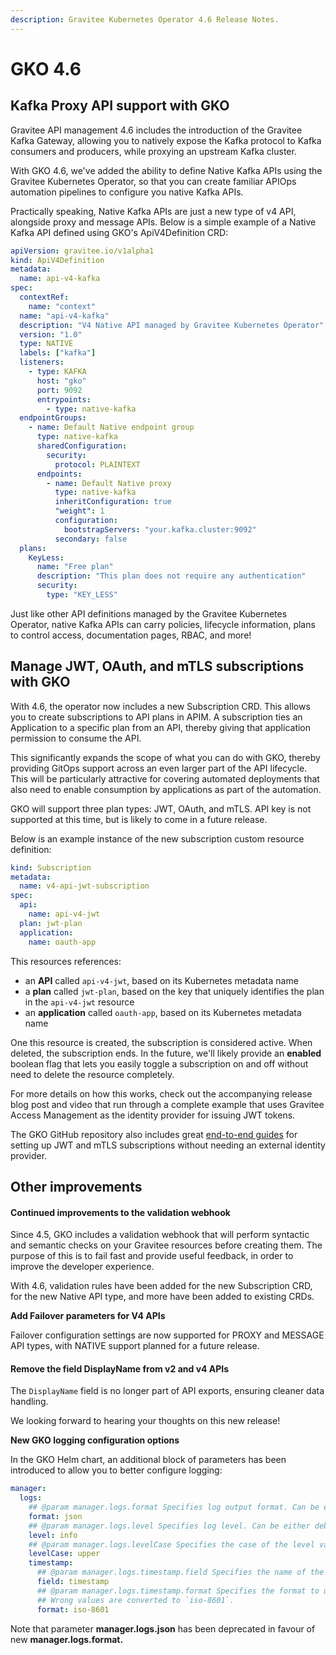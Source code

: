 ```yaml
---
description: Gravitee Kubernetes Operator 4.6 Release Notes.
---
```


# GKO 4.6

## Kafka Proxy API support with GKO

Gravitee API management 4.6 includes the introduction of the Gravitee Kafka Gateway, allowing you to natively expose the Kafka protocol to Kafka consumers and producers, while proxying an upstream Kafka cluster.

With GKO 4.6, we've added the ability to define Native Kafka APIs using the Gravitee Kubernetes Operator, so that you can create familiar APIOps automation pipelines to configure you native Kafka APIs.&#x20;

Practically speaking, Native Kafka APIs are just a new type of v4 API, alongside proxy and message APIs. Below is a simple example of a Native Kafka API defined using GKO's ApiV4Definition CRD:

```yaml
apiVersion: gravitee.io/v1alpha1
kind: ApiV4Definition
metadata:
  name: api-v4-kafka
spec:
  contextRef:
    name: "context"
  name: "api-v4-kafka"
  description: "V4 Native API managed by Gravitee Kubernetes Operator"
  version: "1.0"
  type: NATIVE
  labels: ["kafka"]
  listeners:
    - type: KAFKA
      host: "gko"
      port: 9092
      entrypoints:
        - type: native-kafka
  endpointGroups:
    - name: Default Native endpoint group
      type: native-kafka
      sharedConfiguration:
        security:
          protocol: PLAINTEXT
      endpoints:
        - name: Default Native proxy
          type: native-kafka
          inheritConfiguration: true
          "weight": 1
          configuration:
            bootstrapServers: "your.kafka.cluster:9092"
          secondary: false
  plans:
    KeyLess:
      name: "Free plan"
      description: "This plan does not require any authentication"
      security:
        type: "KEY_LESS"
```

Just like other API definitions managed by the Gravitee Kubernetes Operator, native Kafka APIs can carry policies, lifecycle information, plans to control access, documentation pages, RBAC, and more!&#x20;

## Manage JWT, OAuth, and mTLS subscriptions with GKO

With 4.6, the operator now includes a new Subscription CRD. This allows you to create subscriptions to API plans in APIM. A subscription ties an Application to a specific plan from an API, thereby giving that application permission to consume the API.&#x20;

This significantly expands the scope of what you can do with GKO, thereby providing GitOps support across an even larger part of the API lifecycle. This will be particularly attractive for covering automated deployments that also need to enable consumption by applications as part of the automation.

GKO will support three plan types: JWT, OAuth, and mTLS. API key is not supported at this time, but is likely to come in a future release.&#x20;

Below is an example instance of the new subscription custom resource definition:

```yaml
kind: Subscription
metadata:
  name: v4-api-jwt-subscription
spec:
  api:
    name: api-v4-jwt
  plan: jwt-plan
  application:
    name: oauth-app
```

This resources references:

* an **API** called `api-v4-jwt`, based on its Kubernetes metadata name
* a **plan** called `jwt-plan`, based on the key that uniquely identifies the plan in the `api-v4-jwt` resource
* an **application** called `oauth-app`, based on its Kubernetes metadata name

One this resource is created, the subscription is considered active. When deleted, the subscription ends. In the future, we'll likely provide an **enabled** boolean flag that lets you easily toggle a subscription on and off without need to delete the resource completely.&#x20;

For more details on how this works, check out the accompanying release blog post and video that run through a complete example that uses Gravitee Access Management as the identity provider for issuing JWT tokens.

The GKO GitHub repository also includes great [end-to-end guides](https://github.com/gravitee-io/gravitee-kubernetes-operator/tree/master/examples/usecase) for setting up JWT and mTLS subscriptions without needing an external identity provider.&#x20;

## Other improvements

#### Continued improvements to the validation webhook

Since 4.5, GKO includes a validation webhook that will perform syntactic and semantic checks on your Gravitee resources before creating them. The purpose of this is to fail fast and provide useful feedback, in order to improve the developer experience.

With 4.6, validation rules have been added for the new Subscription CRD, for the new Native API type, and more have been added to existing CRDs.

**Add Failover parameters for V4 APIs**

Failover configuration settings are now supported for PROXY and MESSAGE API types, with NATIVE support planned for a future release.

#### Remove the field DisplayName from v2 and v4 APIs

The `DisplayName` field is no longer part of API exports, ensuring cleaner data handling.

We looking forward to hearing your thoughts on this new release!&#x20;



**New GKO logging configuration options**

In the GKO Helm chart, an additional block of parameters has been introduced to allow you to better configure logging:

```yaml
manager:
  logs:
    ## @param manager.logs.format Specifies log output format. Can be either json or console.
    format: json
    ## @param manager.logs.level Specifies log level. Can be either debug, info, warn, or error. Wrong values are converted to `info`.
    level: info
    ## @param manager.logs.levelCase Specifies the case of the level value. Can be either lower or upper. Wrong values are converted to `upper`.
    levelCase: upper
    timestamp:
      ## @param manager.logs.timestamp.field Specifies the name of the field to use for the timestamp.
      field: timestamp
      ## @param manager.logs.timestamp.format Specifies the format to use for the timestamp. Can be either iso-8601, epoch-second, epoch-millis or epoch-nano.
      ## Wrong values are converted to `iso-8601`.
      format: iso-8601
```

Note that parameter **manager.logs.json** has been deprecated in favour of new **manager.logs.format.**
